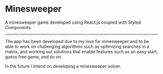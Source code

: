 # Minesweeper
A minesweeper game developed using React.js coupled with Styled Components.

---

The app has been developed due to my love for minesweeper and to be able to work on challenging algorithms such as optimizing searches in a matrix, and working out solutions that enable features such as an easy start, guess free game, and so on.

In the future I intend on developing a minesweeper solver.
